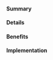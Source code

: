 #### Summary
<!-- a quick, 1-2 sentence summary -->


#### Details
<!-- how you think this would work -->


#### Benefits
<!-- how you think this would benefit the game -->


#### Implementation
<!-- optional, if you have an idea how to implement it -->